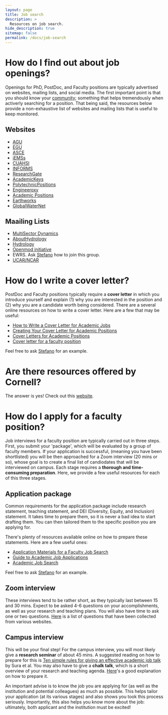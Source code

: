 ```yaml
---
layout: page
title: Job search
description: >
  Resources on job search.
hide_description: true
sitemap: false
permalink: /docs/job-search
---
```


# How do I find out about job openings?

Openings for PhD, PostDoc, and Faculty positions are typically advertised on websites, mailing lists, and social media. The first important point is that you should know your [community](https://critical-infrastructure-systems-lab.github.io/manual/about/); something that helps tremendously when activerly searching for a position. That being said, the resources below provide a non-exhaustive list of websites and mailing lists that is useful to keep monitored.

## Websites

- [AGU](https://findajob.agu.org/jobs/)
- [EGU](https://www.egu.eu/jobs/search/)
- [ASCE](https://careers.asce.org/jobs)
- [iEMSs](https://iemss.org)
- [CUAHSI](https://www.cuahsi.org/community/job-board/)
- [INFORMS](https://careercenter.informs.org)
- [ResearchGate](https://www.researchgate.net)
- [AcademicKeys](http://www.academickeys.com)
- [PolytechnicPositions](https://polytechnicpositions.com)
- [Engineeroxy](https://engineeroxy.com)
- [Academic Positions](https://academicpositions.com)
- [Earthworks](http://www.earthworks-jobs.com)
- [GlobalWaterNet](http://www.globalwaternet.com)

## Maailing Lists

- [MultiSector Dynamics](https://multisectordynamics.org/join-us/)
- [AboutHydrology](https://groups.google.com/g/abouthydrology)
- [Hydrology](https://groups.google.com/g/hydrology)
- [Openmod initiative](https://www.openmod-initiative.org)
- EWRS. Ask [Stefano](mailto:galelli@cornell.edu) how to join this group.
- [UCAR/NCAR](https://mailman.ucar.edu/mailman/listinfo/es_jobs_net)


# How do I write a cover letter?

PostDoc and Faculty positions typically require a **cover letter** in which you introduce yourself and explain (1) why you are interested in the position and (2) why you are a candidate worth being considered. There are a several online resources on how to write a cover letter. Here are a few that may be useful:

- [How to Write a Cover Letter for Academic Jobs](https://www.jobs.ac.uk/media/pdf/careers/resources/how-to-write-a-cover-letter-for-academic-jobs.pdf)
- [Creating Your Cover Letter for Academic Positions](https://studentlife.utoronto.ca/wp-content/uploads/Academic-Cover-Letter.pdf)
- [Cover Letters for Academic Positions](https://grad.illinois.edu/sites/default/files/pdfs/academiccoverletters.pdf)
- [Cover letter for a faculty position](https://mitcommlab.mit.edu/broad/commkit/cover-letter-for-a-faculty-position/)

Feel free to ask [Stefano](mailto:galelli@cornell.edu) for an example.


# Are there resources offered by Cornell?

The answer is yes! Check out this [website](https://futurefaculty.cornell.edu/resources/academic-job-search/).


# How do I apply for a faculty position?

Job interviews for a faculty position are typically carried out in three steps. First, you submit your 'package', which will be evaluated by a group of faculty members. If your application is successful, (meaning you have been shortlisted) you will be then approached for a Zoom interview (20 mins or so), whose goal is to create a final list of candiodates that will be interviewed on campus. Each stage requires a **thorough and time-consuming preparation**. Here, we provide a few useful resources for each of this three stages. 

## Application package

Common requirements for the application package include research statement, teaching statement, and DEI (Diversity, Equity, and Inclusion) statement. It takes time to prepare them, so it is never a bad idea to start drafting them. You can then tailored them to the specific position you are applying for. 

There's plenty of resources available online on how to prepare these statements. Here are a few useful ones:

- [Application Materials for a Faculty Job Search](https://capd.mit.edu/resources/application-materials-for-a-faculty-job-search/)
- [Guide to Academic Job Applications](https://www.colorado.edu/graduateschool/services-resources/career-resources/guide-academic-job-applications)
- [Academic Job Search](https://postdoc.fas.harvard.edu/job-search-technical-skills)

Feel free to ask [Stefano](mailto:galelli@cornell.edu) for an example.

## Zoom interview

These interviews tend to be rather short, as they typically last between 15 and 30 mins. Expect to be asked 4-6 questions on your accomplishments, as well as your research and teaching plans. You will also have time to ask one or two questions. [Here](https://github.com/Critical-Infrastructure-Systems-Lab/manual/blob/master/assets/img/docs/Q&A.pdf) is a list of questions that have been collected from various websites.

## Campus interview

This will be your final step! For the campus interview, you will most likely give a **research seminar** of about 45 mins. A suggested reading on how to prepare for this is [Ten simple rules for giving an effective
academic job talk](https://journals.plos.org/ploscompbiol/article?id=10.1371/journal.pcbi.1007163) by Sura et al. You may also have to give a **chalk talk**, which is a short overview of your research and teaching agenda. [Here](https://postdoc.fas.harvard.edu/chalk-talks)'s a good explanation on how to prepare it.

An important advise is to know the job you are applying for (as well as the institution and potential colleagues) as much as possible. This helps tailor your application (at its various stages) and also shows you took this process seriously. Importantly, this also helps you know more about the job: ultimately, both applicant and the institution must be excited!

























